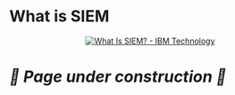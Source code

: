 # What is SIEM

<div align="center">

[![What Is SIEM? - IBM Technology](https://img.youtube.com/vi/9RfsRn7m7OE/maxresdefault.jpg)](https://youtu.be/9RfsRn7m7OE)

</div>

# *🚧 Page under construction 🚧*